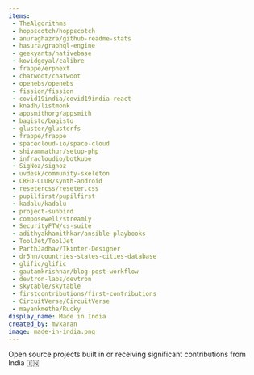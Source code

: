 ```yaml
---
items:
 - TheAlgorithms
 - hoppscotch/hoppscotch
 - anuraghazra/github-readme-stats
 - hasura/graphql-engine
 - geekyants/nativebase
 - kovidgoyal/calibre
 - frappe/erpnext
 - chatwoot/chatwoot
 - openebs/openebs  
 - fission/fission
 - covid19india/covid19india-react
 - knadh/listmonk
 - appsmithorg/appsmith
 - bagisto/bagisto
 - gluster/glusterfs
 - frappe/frappe
 - spacecloud-io/space-cloud
 - shivammathur/setup-php
 - infracloudio/botkube
 - SigNoz/signoz
 - uvdesk/community-skeleton
 - CRED-CLUB/synth-android
 - resetercss/reseter.css
 - pupilfirst/pupilfirst
 - kadalu/kadalu
 - project-sunbird
 - composewell/streamly
 - SecurityFTW/cs-suite
 - adithyakhamithkar/ansible-playbooks
 - ToolJet/ToolJet
 - ParthJadhav/Tkinter-Designer
 - dr5hn/countries-states-cities-database
 - glific/glific
 - gautamkrishnar/blog-post-workflow
 - devtron-labs/devtron
 - skytable/skytable
 - firstcontributions/first-contributions
 - CircuitVerse/CircuitVerse
 - mayankmetha/Rucky
display_name: Made in India
created_by: mvkaran
image: made-in-india.png
---
```

Open source projects built in or receiving significant contributions from India :india:
